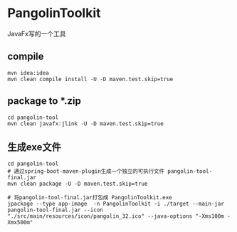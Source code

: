 # PangolinToolkit

JavaFx写的一个工具

## compile

```
mvn idea:idea
mvn clean compile install -U -D maven.test.skip=true

```

## package to *.zip

```
cd pangolin-tool
mvn clean javafx:jlink -U -D maven.test.skip=true
```

## 生成exe文件

```
cd pangolin-tool
# 通过spring-boot-maven-plugin生成一个独立的可执行文件 pangolin-tool-final.jar
mvn clean package -U -D maven.test.skip=true

# 将pangolin-tool-final.jar打包成 PangolinToolkit.exe
jpackage --type app-image  -n PangolinToolkit -i ./target --main-jar pangolin-tool-final.jar --icon "./src/main/resources/icon/pangolin_32.ico" --java-options "-Xms100m -Xmx500m"
```